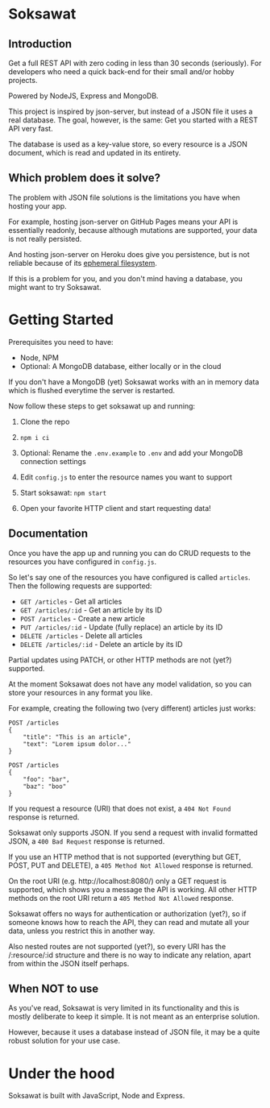 # Soksawat

## Introduction

Get a full REST API with zero coding in less than 30 seconds (seriously). For developers who need a quick back-end for their small and/or hobby projects.

Powered by NodeJS, Express and MongoDB.

This project is inspired by json-server, but instead of a JSON file it uses a real database. The goal, however, is the same: Get you started with a REST API very fast.

The database is used as a key-value store, so every resource is a JSON document, which is read and updated in its entirety.

## Which problem does it solve?

The problem with JSON file solutions is the limitations you have when hosting your app.

For example, hosting json-server on GitHub Pages means your API is essentially readonly, because although mutations are supported, your data is not really persisted.

And hosting json-server on Heroku does give you persistence, but is not reliable because of its [ephemeral filesystem](https://devcenter.heroku.com/articles/dynos#ephemeral-filesystem).

If this is a problem for you, and you don't mind having a database, you might want to try Soksawat.

# Getting Started

Prerequisites you need to have:

- Node, NPM
- Optional: A MongoDB database, either locally or in the cloud

If you don't have a MongoDB (yet) Soksawat works with an in memory data which is flushed everytime the server is restarted.

Now follow these steps to get soksawat up and running:

1. Clone the repo

2. `npm i ci`

3. Optional: Rename the `.env.example` to `.env` and add your MongoDB connection settings

4. Edit `config.js` to enter the resource names you want to support

5. Start soksawat: `npm start`

6. Open your favorite HTTP client and start requesting data!

## Documentation

Once you have the app up and running you can do CRUD requests to the resources you have configured in `config.js`.

So let's say one of the resources you have configured is called `articles`. Then the following requests are supported:

- `GET /articles` - Get all articles
- `GET /articles/:id` - Get an article by its ID
- `POST /articles` - Create a new article
- `PUT /articles/:id` - Update (fully replace) an article by its ID
- `DELETE /articles` - Delete all articles
- `DELETE /articles/:id` - Delete an article by its ID

Partial updates using PATCH, or other HTTP methods are not (yet?) supported.

At the moment Soksawat does not have any model validation, so you can store your resources in any format you like.

For example, creating the following two (very different) articles just works:

```
POST /articles
{
    "title": "This is an article",
    "text": "Lorem ipsum dolor..."
}

POST /articles
{
    "foo": "bar",
    "baz": "boo"
}
```

If you request a resource (URI) that does not exist, a `404 Not Found` response is returned.

Soksawat only supports JSON. If you send a request with invalid formatted JSON, a `400 Bad Request` response is returned.

If you use an HTTP method that is not supported (everything but GET, POST, PUT and DELETE), a `405 Method Not Allowed` response is returned.

On the root URI (e.g. http://localhost:8080/) only a GET request is supported, which shows you a message the API is working. All other HTTP methods on the root URI return a `405 Method Not Allowed` response.

Soksawat offers no ways for authentication or authorization (yet?), so if someone knows how to reach the API, they can read and mutate all your data, unless you restrict this in another way.

Also nested routes are not supported (yet?), so every URI has the /:resource/:id structure and there is no way to indicate any relation, apart from within the JSON itself perhaps.

## When NOT to use

As you've read, Soksawat is very limited in its functionality and this is mostly deliberate to keep it simple. It is not meant as an enterprise solution.

However, because it uses a database instead of JSON file, it may be a quite robust solution for your use case.

# Under the hood

Soksawat is built with JavaScript, Node and Express.
